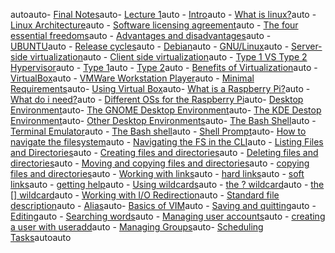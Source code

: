 autoauto- [Final Notes](#final-notes)auto- [Lecture 1](#lecture-1)auto    - [Intro](#intro)auto    - [What is linux?](#what-is-linux)auto    - [Linux Architecture](#linux-architecture)auto    - [Software licensing agreement](#software-licensing-agreement)auto        - [The four essential freedoms](#the-four-essential-freedoms)auto        - [Advantages and disadvantages](#advantages-and-disadvantages)auto    - [UBUNTU](#ubuntu)auto        - [Release cycles](#release-cycles)auto    - [Debian](#debian)auto        - [GNU/Linux](#gnulinux)auto    - [Server-side virtualization](#server-side-virtualization)auto    - [Client side virtualization](#client-side-virtualization)auto    - [Type 1 VS Type 2 Hypervisor](#type-1-vs-type-2-hypervisor)auto        - [Type 1](#type-1)auto        - [Type 2](#type-2)auto    - [Benefits of Virtualization](#benefits-of-virtualization)auto    - [VirtualBox](#virtualbox)auto    - [VMWare Workstation Player](#vmware-workstation-player)auto    - [Minimal Requirements](#minimal-requirements)auto- [Using Virtual Box](#using-virtual-box)auto- [What is a Raspberry Pi?](#what-is-a-raspberry-pi)auto        - [What do i need?](#what-do-i-need)auto        - [Different OSs for the Raspberry Pi](#different-oss-for-the-raspberry-pi)auto- [Desktop Environment](#desktop-environment)auto- [The GNOME Desktop Environment](#the-gnome-desktop-environment)auto- [The KDE Destop Environment](#the-kde-destop-environment)auto- [Other Desktop Environments](#other-desktop-environments)auto- [The Bash Shell](#the-bash-shell)auto    - [Terminal Emulator](#terminal-emulator)auto    - [The Bash shell](#the-bash-shell)auto        - [Shell Prompt](#shell-prompt)auto- [How to navigate the filesystem](#how-to-navigate-the-filesystem)auto    - [Navigating the FS in the CLI](#navigating-the-fs-in-the-cli)auto    - [Listing Files and Directories](#listing-files-and-directories)auto    - [Creating files and directories](#creating-files-and-directories)auto    - [Deleting files and directories](#deleting-files-and-directories)auto    - [Moving and copying files and directories](#moving-and-copying-files-and-directories)auto    - [copying files and directories](#copying-files-and-directories)auto    - [Working with links](#working-with-links)auto        - [hard links](#hard-links)auto        - [soft links](#soft-links)auto        - [getting help](#getting-help)auto    - [Using wildcards](#using-wildcards)auto        - [the ? wildcard](#the--wildcard)auto        - [the [] wildcard](#the--wildcard)auto    - [Working with I/O Redirection](#working-with-io-redirection)auto    - [Standard file description](#standard-file-description)auto    - [Alias](#alias)auto- [Basics of VIM](#basics-of-vim)auto        - [Saving and quitting](#saving-and-quitting)auto        - [Editing](#editing)auto        - [Searching words](#searching-words)auto    - [Managing user accounts](#managing-user-accounts)auto    - [creating a user with useradd](#creating-a-user-with-useradd)auto    - [Managing Groups](#managing-groups)auto- [Scheduling Tasks](#scheduling-tasks)autoauto